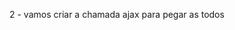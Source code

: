 <template>
  <div class="w-full sm:w-1/2 lg:w-1/3 mx-auto">
      <div class="flex items-center justify-between mb-8">
          <div class="text-gray-500 font-medium">
              Lista de tarefas
          </div>
      </div>

      <form
          class="flex items-center px-5 bg-gray-300 h-25 rounded-sm mb-3"
          
      >
          <input
              
              placeholder="Digite o nome da sua lista ..."
              type="text"
              class="bg-gray-300 placeholder-gray-500 text-gray-700 font-light focus:outline-none block w-full appearance-none leading-normal pr-3"
          >

          <button
              type="submit"
              class="text-blue-700 text-xs font-semibold focus:outline-none"
          >
              ADICIONAR
          </button>
      </form>
      <div
      //quando depois de carregar false por cusa do finally
          v-if="spinner.get_todos"
          class="text-center"
      >
          <img
              src="@/assets/img/spinner.svg"
              alt=""
              class="inline-block w-5 h-5"
          >
      </div>

      <div 
      v-for="todo in todos" :key="todo.id"
      
      class="flex items-center px-5 bg-gray-300 h-25 rounded-sm px-4 h-15 mb-2"
       
      >

      {{todo.label}}

      </div>

      

  </div>
</template>

2 - vamos criar a chamada ajax para pegar as todos
<script>
export default {
        name: 'Home-compo', 

        data(){
          return{
            //5 - do resultado adicione aqu
            todos: [],

            spinner:{
              //2 -
              get_todos: false,
            }
          }
        },
        created(){
          //3- 
          this.getTodos();

        },

        methods: {
          // 1- criei o metodo
          getTodos(){
            this.spinner.get_todos = true;
            //4 - 
            this.$axios.get('v1/todos').then((response) => {
              this.todos = response.data.data;
            }).finally( ()=> {
              this.spinner.get_todos = false;
            })
          },
        }
}


</script>